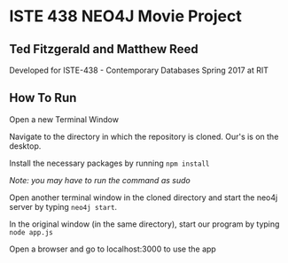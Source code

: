 # ISTE 438 NEO4J Movie Project
## Ted Fitzgerald and Matthew Reed
Developed for ISTE-438 - Contemporary Databases Spring 2017 at RIT
## How To Run 
Open a new Terminal Window


Navigate to the directory in which the repository is cloned. Our's is on the desktop.


Install the necessary packages by running `npm install`


*Note: you may have to run the command as sudo*


Open another terminal window in the cloned directory and start the neo4j
server by typing `neo4j start`.


In the original window (in the same directory), start our program by typing
`node app.js`


Open a browser and go to localhost:3000 to use the app

